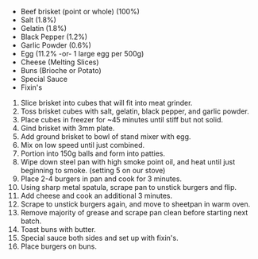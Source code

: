 * Beef brisket (point or whole) (100%)
* Salt (1.8%)
* Gelatin (1.8%)
* Black Pepper (1.2%)
* Garlic Powder (0.6%)
* Egg (11.2% -or- 1 large egg per 500g)
* Cheese (Melting Slices)
* Buns (Brioche or Potato)
* Special Sauce
* Fixin's

1. Slice brisket into cubes that will fit into meat grinder.
1. Toss brisket cubes with salt, gelatin, black pepper, and garlic powder.
1. Place cubes in freezer for ~45 minutes until stiff but not solid.
1. Gind brisket with 3mm plate.
1. Add ground brisket to bowl of stand mixer with egg.
1. Mix on low speed until just combined.
1. Portion into 150g balls and form into patties.
1. Wipe down steel pan with high smoke point oil, and heat until just beginning to smoke. (setting 5 on our stove)
1. Place 2-4 burgers in pan and cook for 3 minutes.
1. Using sharp metal spatula, scrape pan to unstick burgers and flip.
1. Add cheese and cook an additional 3 minutes.
1. Scrape to unstick burgers again, and move to sheetpan in warm oven.
1. Remove majority of grease and scrape pan clean before starting next batch.
1. Toast buns with butter.
1. Special sauce both sides and set up with fixin's.
1. Place burgers on buns.
